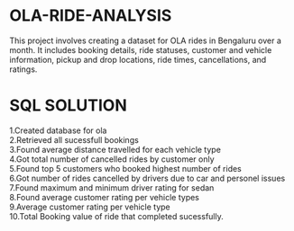 # OLA-RIDE-ANALYSIS
This project involves creating a dataset for OLA rides in Bengaluru over a month. It includes booking details, ride statuses, customer and vehicle information, pickup and drop locations, ride times, cancellations, and ratings.
# SQL SOLUTION
1.Created database for ola <br>
2.Retrieved all sucessfull bookings <br>
3.Found average distance travelled for each vehicle type <br>
4.Got total number of cancelled rides by customer only <br>
5.Found top 5 customers who booked highest number of rides <br>
6.Got number of rides cancelled by drivers due to car and personel issues <br>
7.Found maximum and minimum driver rating for sedan <br>
8.Found average customer rating per vehicle types <br>
9.Average customer rating per vehicle type <br>
10.Total Booking value of ride that completed sucessfully.
